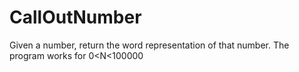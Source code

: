 # CallOutNumber
Given a number, return the word representation of that number. The program works for 0<N<100000

